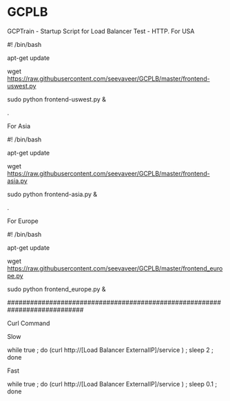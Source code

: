# GCPLB
GCPTrain - Startup Script for Load Balancer Test - HTTP.
For USA

#! /bin/bash

apt-get update

wget https://raw.githubusercontent.com/seevaveer/GCPLB/master/frontend-uswest.py

sudo python frontend-uswest.py &

.

For Asia

#! /bin/bash

apt-get update

wget https://raw.githubusercontent.com/seevaveer/GCPLB/master/frontend-asia.py

sudo python frontend-asia.py &

.

For Europe

#! /bin/bash

apt-get update

wget https://raw.githubusercontent.com/seevaveer/GCPLB/master/frontend_europe.py

sudo python frontend_europe.py &

############################################################################

Curl Command

Slow

while true ; do (curl http://[Load Balancer ExternalIP]/service ) ; sleep 2 ; done

Fast

while true ; do (curl http://[Load Balancer ExternalIP]/service ) ; sleep 0.1 ; done
